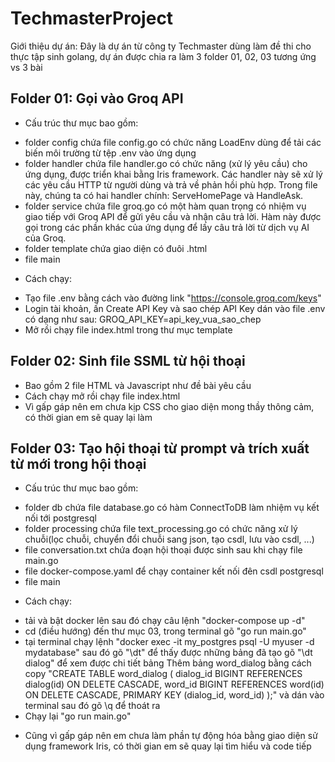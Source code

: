 # TechmasterProject

Giới thiệu dự án: Đây là dự án từ công ty Techmaster dùng làm đề thi cho thực tập sinh golang,
dự án được chia ra làm 3 folder 01, 02, 03 tương ứng vs 3 bài

## Folder 01: Gọi vào Groq API
- Cấu trúc thư mục bao gồm:
* folder config chứa file config.go có chức năng LoadEnv dùng để tải các biến môi trường từ tệp .env vào ứng dụng
* folder handler chứa file handler.go có chức năng (xử lý yêu cầu) cho ứng dụng, được triển khai bằng Iris framework. 
Các handler này sẽ xử lý các yêu cầu HTTP từ người dùng và trả về phản hồi phù hợp. 
Trong file này, chúng ta có hai handler chính: ServeHomePage và HandleAsk.
* folder service chứa file groq.go có một hàm quan trọng có nhiệm vụ giao tiếp với Groq API để gửi yêu cầu và nhận câu trả lời. 
Hàm này được gọi trong các phần khác của ứng dụng để lấy câu trả lời từ dịch vụ AI của Groq.
* folder template chứa giao diện có đuôi .html
* file main
- Cách chạy:
+ Tạo file .env bằng cách vào đường link "https://console.groq.com/keys"
+ Login tài khoản, ấn Create API Key và sao chép API Key dán vào file .env có dạng như sau:
  GROQ_API_KEY=api_key_vua_sao_chep
+ Mở rồi chạy file index.html trong thư mục template

## Folder 02: Sinh file SSML từ hội thoại
- Bao gồm 2 file HTML và Javascript như đề bài yêu cầu
- Cách chạy mở rồi chạy file index.html
- Vì gấp gáp nên em chưa kịp CSS cho giao diện mong thầy thông cảm, có thời gian em sẽ quay lại làm

## Folder 03: Tạo hội thoại từ prompt và trích xuất từ mới trong hội thoại
- Cấu trúc thư mục bao gồm:
+ folder db chứa file database.go có hàm ConnectToDB làm nhiệm vụ kết nối tới postgresql
+ folder processing chứa file text_processing.go có chức năng xử lý chuỗi(lọc chuỗi, chuyển đổi chuỗi sang json, tạo csdl, lưu vào csdl, ...)
+ file conversation.txt chứa đoạn hội thoại được sinh sau khi chạy file main.go
+ file docker-compose.yaml để chạy container kết nối đên csdl postgresql
+ file main
- Cách chạy: 
+ tải và bật docker lên sau đó chạy câu lệnh "docker-compose up -d"
+ cd (điều hướng) đến thư mục 03, trong terminal gõ "go run main.go"
+ tại terminal chạy lệnh "docker exec -it my_postgres psql -U myuser -d mydatabase"
    sau đó gõ "\dt" để thấy được những bảng đã tạo
            gõ "\dt dialog" để xem được chi tiết bảng
    Thêm bảng word_dialog bằng cách copy
  "CREATE TABLE word_dialog (
  dialog_id BIGINT REFERENCES dialog(id) ON DELETE CASCADE,
  word_id BIGINT REFERENCES word(id) ON DELETE CASCADE,
  PRIMARY KEY (dialog_id, word_id)
  );" và dán vào terminal
    sau đó gõ \q để thoát ra
+ Chạy lại "go run main.go"
- Cũng vì gấp gáp nên em chưa làm phần tự động hóa bằng giao diện sử dụng framework Iris,
có thời gian em sẽ quay lại tìm hiểu và code tiếp